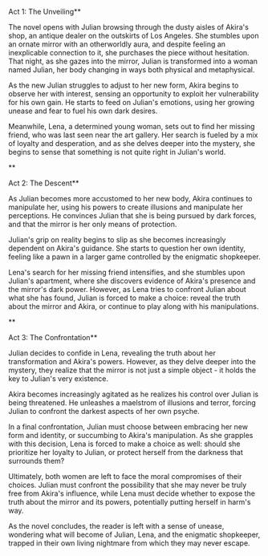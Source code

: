 Act 1: The Unveiling**

The novel opens with Julian browsing through the dusty aisles of Akira's shop, an antique dealer on the outskirts of Los Angeles. She stumbles upon an ornate mirror with an otherworldly aura, and despite feeling an inexplicable connection to it, she purchases the piece without hesitation. That night, as she gazes into the mirror, Julian is transformed into a woman named Julian, her body changing in ways both physical and metaphysical.

As the new Julian struggles to adjust to her new form, Akira begins to observe her with interest, sensing an opportunity to exploit her vulnerability for his own gain. He starts to feed on Julian's emotions, using her growing unease and fear to fuel his own dark desires.

Meanwhile, Lena, a determined young woman, sets out to find her missing friend, who was last seen near the art gallery. Her search is fueled by a mix of loyalty and desperation, and as she delves deeper into the mystery, she begins to sense that something is not quite right in Julian's world.

**

Act 2: The Descent**

As Julian becomes more accustomed to her new body, Akira continues to manipulate her, using his powers to create illusions and manipulate her perceptions. He convinces Julian that she is being pursued by dark forces, and that the mirror is her only means of protection.

Julian's grip on reality begins to slip as she becomes increasingly dependent on Akira's guidance. She starts to question her own identity, feeling like a pawn in a larger game controlled by the enigmatic shopkeeper.

Lena's search for her missing friend intensifies, and she stumbles upon Julian's apartment, where she discovers evidence of Akira's presence and the mirror's dark power. However, as Lena tries to confront Julian about what she has found, Julian is forced to make a choice: reveal the truth about the mirror and Akira, or continue to play along with his manipulations.

**

Act 3: The Confrontation**

Julian decides to confide in Lena, revealing the truth about her transformation and Akira's powers. However, as they delve deeper into the mystery, they realize that the mirror is not just a simple object - it holds the key to Julian's very existence.

Akira becomes increasingly agitated as he realizes his control over Julian is being threatened. He unleashes a maelstrom of illusions and terror, forcing Julian to confront the darkest aspects of her own psyche.

In a final confrontation, Julian must choose between embracing her new form and identity, or succumbing to Akira's manipulation. As she grapples with this decision, Lena is forced to make a choice as well: should she prioritize her loyalty to Julian, or protect herself from the darkness that surrounds them?

Ultimately, both women are left to face the moral compromises of their choices. Julian must confront the possibility that she may never be truly free from Akira's influence, while Lena must decide whether to expose the truth about the mirror and its powers, potentially putting herself in harm's way.

As the novel concludes, the reader is left with a sense of unease, wondering what will become of Julian, Lena, and the enigmatic shopkeeper, trapped in their own living nightmare from which they may never escape.
